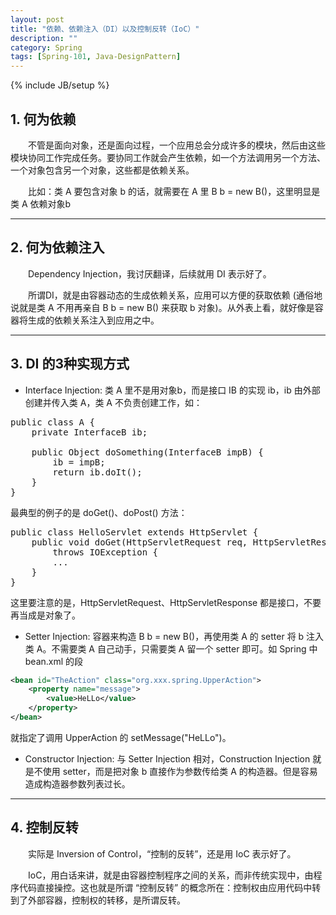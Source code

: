 ```yaml
---
layout: post
title: "依赖、依赖注入（DI）以及控制反转（IoC）"
description: ""
category: Spring
tags: [Spring-101, Java-DesignPattern]
---
```

{% include JB/setup %}

## 1. 何为依赖

　　不管是面向对象，还是面向过程，一个应用总会分成许多的模块，然后由这些模块协同工作完成任务。要协同工作就会产生依赖，如一个方法调用另一个方法、一个对象包含另一个对象，这些都是依赖关系。  

　　比如：类 A 要包含对象 b 的话，就需要在 A 里 B b =  new B()，这里明显是类 A 依赖对象b

---

## 2. 何为依赖注入

　　Dependency Injection，我讨厌翻译，后续就用 DI 表示好了。  

　　所谓DI，就是由容器动态的生成依赖关系，应用可以方便的获取依赖 (通俗地说就是类 A 不用再亲自 B b = new B() 来获取 b 对象)。从外表上看，就好像是容器将生成的依赖关系注入到应用之中。

---

## 3. DI 的3种实现方式

* Interface Injection: 类 A 里不是用对象b，而是接口 IB 的实现 ib，ib 由外部创建并传入类 A，类 A 不负责创建工作，如：

<pre class="prettyprint linenums">
public class A {  
	private InterfaceB ib;  
	  
	public Object doSomething(InterfaceB impB) {  
		ib = impB;  
		return ib.doIt();  
	}  
}  
</pre>

最典型的例子的是 doGet()、doPost() 方法：

<pre class="prettyprint linenums">
public class HelloServlet extends HttpServlet {  
	public void doGet(HttpServletRequest req, HttpServletResponse resp)   
		throws IOException {
		...
	}  
}  
</pre>

这里要注意的是，HttpServletRequest、HttpServletResponse 都是接口，不要再当成是对象了。  

* Setter Injection: 容器来构造 B b = new B()，再使用类 A 的 setter 将 b 注入类 A。不需要类 A 自己动手，只需要类 A 留一个 setter 即可。如 Spring 中 bean.xml 的段

```xml
<bean id="TheAction" class="org.xxx.spring.UpperAction">  
	<property name="message">  
		<value>HeLLo</value>  
	</property>  
</bean>
```

就指定了调用 UpperAction 的 setMessage("HeLLo")。

* Constructor Injection: 与 Setter Injection 相对，Construction Injection 就是不使用 setter，而是把对象 b 直接作为参数传给类 A 的构造器。但是容易造成构造器参数列表过长。

---

## 4. 控制反转

　　实际是 Inversion of Control，“控制的反转”，还是用 IoC 表示好了。

　　IoC，用白话来讲，就是由容器控制程序之间的关系，而非传统实现中，由程序代码直接操控。这也就是所谓 “控制反转” 的概念所在：控制权由应用代码中转到了外部容器，控制权的转移，是所谓反转。
